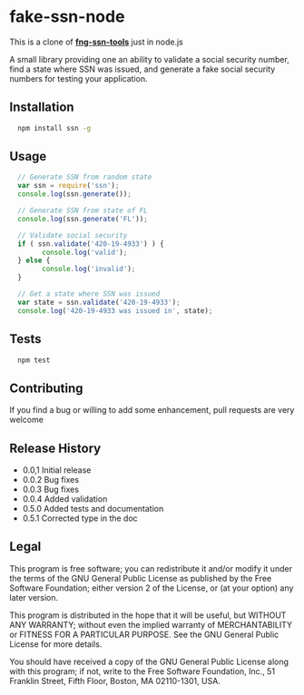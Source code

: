 # fake-ssn-node

This is a clone of [**fng-ssn-tools**](https://github.com/corbanworks/fng-ssn-tools) just in node.js

A small library providing one an ability to validate a social security number, 
find a state where SSN was issued, and generate a fake social security numbers
for testing your application.

## Installation

```bash
  npm install ssn -g
```

## Usage

```javascript
  // Generate SSN from random state
  var ssn = require('ssn');
  console.log(ssn.generate());

  // Generate SSN from state of FL
  console.log(ssn.generate('FL'));

  // Validate social security
  if ( ssn.validate('420-19-4933') ) {
        console.log('valid');
  } else {
        console.log('invalid');
  }

  // Get a state where SSN was issued
  var state = ssn.validate('420-19-4933');
  console.log('420-19-4933 was issued in', state);
```

## Tests

```bash
  npm test
```

## Contributing

If you find a bug or willing to add some enhancement, pull requests are very welcome

## Release History

* 0.0,1 Initial release
* 0.0.2 Bug fixes
* 0.0.3 Bug fixes
* 0.0.4 Added validation
* 0.5.0 Added tests and documentation
* 0.5.1 Corrected type in the doc

## Legal

This program is free software; you can redistribute it and/or
modify it under the terms of the GNU General Public License
as published by the Free Software Foundation; either version 2
of the License, or (at your option) any later version.

This program is distributed in the hope that it will be useful,
but WITHOUT ANY WARRANTY; without even the implied warranty of
MERCHANTABILITY or FITNESS FOR A PARTICULAR PURPOSE.  See the
GNU General Public License for more details.

You should have received a copy of the GNU General Public License
along with this program; if not, write to the Free Software
Foundation, Inc., 51 Franklin Street, Fifth Floor, Boston, MA  02110-1301, USA.
